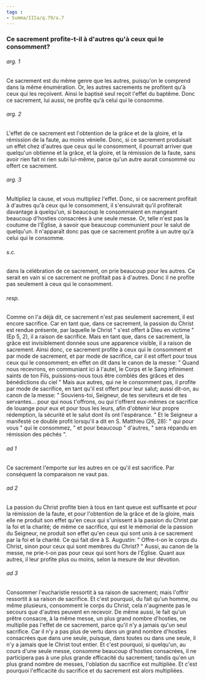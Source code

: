 ```yaml
---
tags : 
- Summa/IIIa/q.79/a.7
---
```


### Ce sacrement profite-t-il à d'autres qu'à ceux qui le consomment?

###### arg. 1
Ce sacrement est du même genre que les autres, puisqu'on le comprend dans la même énumération. Or, les autres sacrements ne profitent qu'à ceux qui les reçoivent. Ainsi le baptisé seul reçoit l'effet du baptême. Donc ce sacrement, lui aussi, ne profite qu'à celui qui le consomme. 

###### arg. 2
L'effet de ce sacrement est l'obtention de la grâce et de la gloire, et la rémission de la faute, au moins vénielle. Donc, si ce sacrement produisait un effet chez d'autres que ceux qui le consomment, il pourrait arriver que quelqu'un obtienne et la grâce, et la gloire, et la rémission de la faute, sans avoir rien fait ni rien subi lui-même, parce qu'un autre aurait consommé ou offert ce sacrement. 

###### arg. 3
Multipliez la cause, et vous multipliez l'effet. Donc, si ce sacrement profitait à d'autres qu'à ceux qui le consomment, il s'ensuivrait qu'il profiterait davantage à quelqu'un, si beaucoup le consommaient en mangeant beaucoup d'hosties consacrées à une seule messe. Or, telle n'est pas la coutume de l'Église, à savoir que beaucoup communient pour le salut de quelqu'un. Il n'apparaît donc pas que ce sacrement profite à un autre qu'à celui qui le consomme. 

###### s.c.
dans la célébration de ce sacrement, on prie beaucoup pour les autres. Ce serait en vain si ce sacrement ne profitait pas à d'autres. Donc il ne profite pas seulement à ceux qui le consomment. 

###### resp.
Comme on l'a déjà dit, ce sacrement n'est pas seulement sacrement, il est encore sacrifice. Car en tant que, dans ce sacrement, la passion du Christ est rendue présente, par laquelle le Christ " s'est offert à Dieu en victime " (Ep 5, 2), il a raison de sacrifice. Mais en tant que, dans ce sacrement, la grâce est invisiblement donnée sous une apparence visible, il a raison de sacrement. Ainsi donc, ce sacrement profite à ceux qui le consomment et par mode de sacrement, et par mode de sacrifice, car il est offert pour tous ceux qui le consomment; en effet on dit dans le canon de la messe: " Quand nous recevrons, en communiant ici à l'autel, le Corps et le Sang infiniment saints de ton Fils, puissions-nous tous être comblés des grâces et des bénédictions du ciel " Mais aux autres, qui ne le consomment pas, il profite par mode de sacrifice, en tant qu'il est offert pour leur salut; aussi dit-on, au canon de la messe: " Souviens-toi, Seigneur, de tes serviteurs et de tes servantes... pour qui nous t'offrons, ou qui t'offrent eux-mêmes ce sacrifice de louange pour eux et pour tous les leurs, afin d'obtenir leur propre rédemption, la sécurité et le salut dont ils ont l'espérance. " Et le Seigneur a manifesté ce double profit lorsqu'il a dit en S. Matthieu (26, 28): " qui pour vous " qui le consommez, " et pour beaucoup " d'autres, " sera répandu en rémission des péchés ". 

###### ad 1
Ce sacrement l'emporte sur les autres en ce qu'il est sacrifice. Par conséquent la comparaison ne vaut pas. 

###### ad 2
La passion du Christ profite bien à tous en tant queue est suffisante et pour la rémission de la faute, et pour l'obtention de la grâce et de la gloire, mais elle ne produit son effet qu'en ceux qui s'unissent à la passion du Christ par la foi et la charité; de même ce sacrifice, qui est le mémorial de la passion du Seigneur, ne produit son effet qu'en ceux qui sont unis à ce sacrement par la foi et la charité. Ce qui fait dire à S. Augustin: " Offre-t-on le corps du Christ, sinon pour ceux qui sont membres du Christ? " Aussi, au canon de la messe, ne prie-t-on pas pour ceux qui sont hors de l'Église. Quant aux autres, il leur profite plus ou moins, selon la mesure de leur dévotion. 

###### ad 3
Consommer l'eucharistie ressortit à sa raison de sacrement; mais l'offrir ressortit à sa raison de sacrifice. Et c'est pourquoi, du fait qu'un homme, ou même plusieurs, consomment le corps du Christ, cela n'augmente pas le secours que d'autres peuvent en recevoir. De même aussi, le fait qu'un prêtre consacre, à la même messe, un plus grand nombre d'hosties, ne multiplie pas l'effet de ce sacrement, parce qu'il n'y a jamais qu'un seul sacrifice. Car il n'y a pas plus de vertu dans un grand nombre d'hosties consacrées que dans une seule, puisque, dans toutes ou dans une seule, il n'y a jamais que le Christ tout entier. Et c'est pourquoi, si quelqu'un, au cours d'une seule messe, consomme beaucoup d'hosties consacrées, il ne participera pas à une plus grande efficacité du sacrement; tandis qu'en un plus grand nombre de messes, l'oblation du sacrifice est multipliée. Et c'est pourquoi l'efficacité du sacrifice et du sacrement est alors multipliées. 


